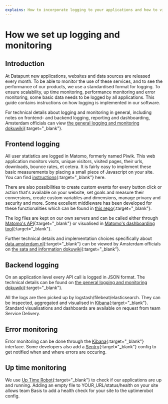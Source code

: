 ```yaml
---
explains: How to incorporate logging to your applications and how to visualize this data
---
```


# How we set up logging and monitoring

## Introduction

At Datapunt new applications, websites and data sources are released every month. To be able to monitor the use of these services, and to see the performance of our products, we use a standardised format for logging. To ensure scalability, up time monitoring, performance monitoring and error monitoring, some basic data needs to be logged by all applications. This guide contains instructions on how logging is implemented in our software.

For technical details about logging and monitoring in general, including notes on frontend- and backend logging, reporting and dashboarding, Amsterdam officials can view [the general logging and monitoring dokuwiki](https://dokuwiki.datapunt.amsterdam.nl/doku.php?id=start:datapunt:beheren:logging_en_monitoring){:target="_blank"}.

## Frontend logging

All user statistics are logged in Matomo, formerly named Piwik. This web application monitors visits, unique visitors, visited pages, their urls, downloads, bounce rates, et cetera. It is fairly easy to implement these basic measurements by placing a small piece of Javascript on your site. You can find [instructions](https://developer.matomo.org/guides/tracking-javascript-guide){:target="_blank"} here. 

There are also possibilities to create custom events for every button click or action that's available on your website, set goals and measure their conversions, create custom variables and dimensions, manage privacy and security and more. Some excellent middleware has been developed for these functionalities which can be found in [this repo](https://github.com/Amsterdam/matomo-tracker){:target="_blank"}. 

The log files are kept on our own servers and can be called either through [Matomo's API](https://developer.matomo.org/api-reference/reporting-api){:target="_blank"} or visualised in [Matomo's dashboarding tool](http://analytics.data.amsterdam.nl){:target="_blank"}.

Further technical details and implementation choices specifically about [data.amsterdam.nl](https://data.amsterdam.nl){:target="_blank"} can be viewed by Amsterdam officials on [the sata and information dokuwiki](https://dokuwiki.datapunt.amsterdam.nl/doku.php?id=start:toepassingen:citydata:piwik){:target="_blank"}.

## Backend logging
On an application level every API call is logged in JSON format. The technical details can be found on [the general logging and monitoring dokuwiki](https://dokuwiki.datapunt.amsterdam.nl/doku.php?id=start:datapunt:beheren:logging_en_monitoring){:target="_blank"}.

All the logs are then picked up by logstash/filebeat/elasticsearch. They can be inspected, aggregated and visualised in [Kibana](http://logs.data.amsterdam.nl){:target="_blank"}. Standard visualisations and dashboards are available on request from team Service Delivery.  

## Error monitoring
Error monitoring can be done through the [Kibana](http://logs.data.amsterdam.nl){:target="_blank"} interface. Some developers also add a [Sentry](https://sentry.data.amsterdam.nl){:target="_blank"} config to get notified when and where errors are occuring.

## Up time monitoring
We use [Up Time Robot](https://uptimerobot.com){:target="_blank"} to check if our applications are up and running. Adding an empty file to YOUR_URL/status/health on your site allows team Basis to add a health check for your site to the uptimerobot config.

